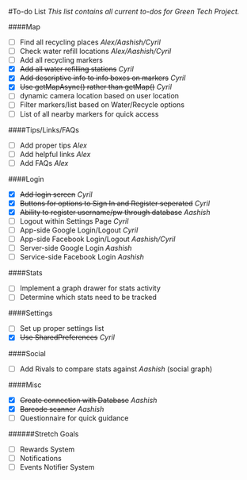 #To-do List
*This list contains all current to-dos for Green Tech Project.*

####Map
- [ ] Find all recycling places *Alex/Aashish/Cyril*
- [ ] Check water refill locations *Alex/Aashish/Cyril*
- [ ] Add all recycling markers 
- [x] ~~Add all water refilling stations~~ *Cyril*
- [x] ~~Add descriptive info to info boxes on markers~~ *Cyril*
- [x] ~~Use getMapAsync() rather than getMap()~~ *Cyril*
- [ ] dynamic camera location based on user location
- [ ] Filter markers/list based on Water/Recycle options
- [ ] List of all nearby markers for quick access

####Tips/Links/FAQs
- [ ] Add proper tips *Alex*
- [ ] Add helpful links *Alex*
- [ ] Add FAQs *Alex*

####Login
- [x] ~~Add login screen~~       *Cyril*
- [x] ~~Buttons for options to Sign In and Register seperated~~ *Cyril*
- [x] ~~Ability to register username/pw through database~~ *Aashish*
- [ ] Logout within Settings Page *Cyril*
- [ ] App-side Google Login/Logout *Cyril*
- [ ] App-side Facebook Login/Logout *Aashish/Cyril*
- [ ] Server-side Google Login *Aashish*
- [ ] Service-side Facebook Login *Aashish*

####Stats
- [ ] Implement a graph drawer for stats activity
- [ ] Determine which stats need to be tracked

####Settings
- [ ] Set up proper settings list
- [x] ~~Use SharedPreferences~~ *Cyril*

####Social
- [ ] Add Rivals to compare stats against *Aashish* (social graph)

####Misc
- [x] ~~Create connection with Database~~ *Aashish*
- [x] ~~Barcode scanner~~ *Aashish*
- [ ] Questionnaire for quick guidance
 
######Stretch Goals
- [ ] Rewards System
- [ ] Notifications
- [ ] Events Notifier System
